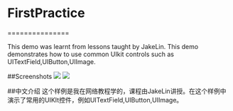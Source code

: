# FirstPractice
===============

This demo was learnt from lessons taught by JakeLin. This demo demonstrates how to use common UIkit controls such as UITextField,UIButton,UIImage.

##Screenshots
 ![](https://github.com/sefzu20156/FirstPractice/tree/master/Screenshots/1.png)
 ![](https://github.com/sefzu20156/FirstPractice/tree/master/Screenshots/2.png)

##中文介绍
这个样例是我在网络教程学的，课程由JakeLin讲授。在这个样例中演示了常用的UIKIt控件，例如UITextField,UIButton,UIImage。
